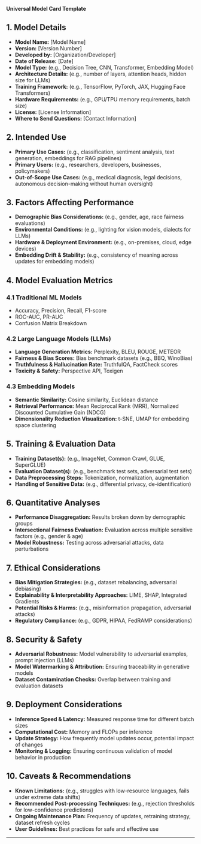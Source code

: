 **Universal Model Card Template**

## **1. Model Details**
- **Model Name:** [Model Name]
- **Version:** [Version Number]
- **Developed by:** [Organization/Developer]
- **Date of Release:** [Date]
- **Model Type:** (e.g., Decision Tree, CNN, Transformer, Embedding Model)
- **Architecture Details:** (e.g., number of layers, attention heads, hidden size for LLMs)
- **Training Framework:** (e.g., TensorFlow, PyTorch, JAX, Hugging Face Transformers)
- **Hardware Requirements:** (e.g., GPU/TPU memory requirements, batch size)
- **License:** [License Information]
- **Where to Send Questions:** [Contact Information]

## **2. Intended Use**
- **Primary Use Cases:** (e.g., classification, sentiment analysis, text generation, embeddings for RAG pipelines)
- **Primary Users:** (e.g., researchers, developers, businesses, policymakers)
- **Out-of-Scope Use Cases:** (e.g., medical diagnosis, legal decisions, autonomous decision-making without human oversight)

## **3. Factors Affecting Performance**
- **Demographic Bias Considerations:** (e.g., gender, age, race fairness evaluations)
- **Environmental Conditions:** (e.g., lighting for vision models, dialects for LLMs)
- **Hardware & Deployment Environment:** (e.g., on-premises, cloud, edge devices)
- **Embedding Drift & Stability:** (e.g., consistency of meaning across updates for embedding models)

## **4. Model Evaluation Metrics**
### **4.1 Traditional ML Models**
- Accuracy, Precision, Recall, F1-score
- ROC-AUC, PR-AUC
- Confusion Matrix Breakdown

### **4.2 Large Language Models (LLMs)**
- **Language Generation Metrics:** Perplexity, BLEU, ROUGE, METEOR
- **Fairness & Bias Scores:** Bias benchmark datasets (e.g., BBQ, WinoBias)
- **Truthfulness & Hallucination Rate:** TruthfulQA, FactCheck scores
- **Toxicity & Safety:** Perspective API, Toxigen

### **4.3 Embedding Models**
- **Semantic Similarity:** Cosine similarity, Euclidean distance
- **Retrieval Performance:** Mean Reciprocal Rank (MRR), Normalized Discounted Cumulative Gain (NDCG)
- **Dimensionality Reduction Visualization:** t-SNE, UMAP for embedding space clustering

## **5. Training & Evaluation Data**
- **Training Dataset(s):** (e.g., ImageNet, Common Crawl, GLUE, SuperGLUE)
- **Evaluation Dataset(s):** (e.g., benchmark test sets, adversarial test sets)
- **Data Preprocessing Steps:** Tokenization, normalization, augmentation
- **Handling of Sensitive Data:** (e.g., differential privacy, de-identification)

## **6. Quantitative Analyses**
- **Performance Disaggregation:** Results broken down by demographic groups
- **Intersectional Fairness Evaluation:** Evaluation across multiple sensitive factors (e.g., gender & age)
- **Model Robustness:** Testing across adversarial attacks, data perturbations

## **7. Ethical Considerations**
- **Bias Mitigation Strategies:** (e.g., dataset rebalancing, adversarial debiasing)
- **Explainability & Interpretability Approaches:** LIME, SHAP, Integrated Gradients
- **Potential Risks & Harms:** (e.g., misinformation propagation, adversarial attacks)
- **Regulatory Compliance:** (e.g., GDPR, HIPAA, FedRAMP considerations)

## **8. Security & Safety**
- **Adversarial Robustness:** Model vulnerability to adversarial examples, prompt injection (LLMs)
- **Model Watermarking & Attribution:** Ensuring traceability in generative models
- **Dataset Contamination Checks:** Overlap between training and evaluation datasets

## **9. Deployment Considerations**
- **Inference Speed & Latency:** Measured response time for different batch sizes
- **Computational Cost:** Memory and FLOPs per inference
- **Update Strategy:** How frequently model updates occur, potential impact of changes
- **Monitoring & Logging:** Ensuring continuous validation of model behavior in production

## **10. Caveats & Recommendations**
- **Known Limitations:** (e.g., struggles with low-resource languages, fails under extreme data shifts)
- **Recommended Post-processing Techniques:** (e.g., rejection thresholds for low-confidence predictions)
- **Ongoing Maintenance Plan:** Frequency of updates, retraining strategy, dataset refresh cycles
- **User Guidelines:** Best practices for safe and effective use

---


